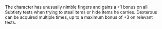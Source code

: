 The character has unusually nimble fingers and gains a +1 bonus on all Subtlety tests when trying to steal items or hide items he carries. Dexterous can be acquired multiple times, up to a maximum bonus of +3 on relevant tests.